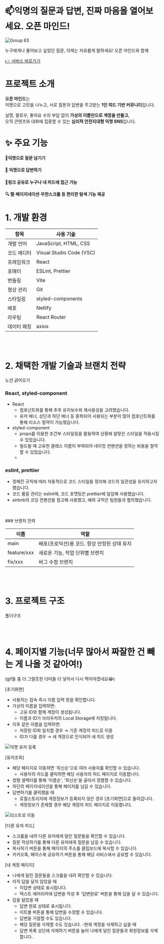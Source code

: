
#  📫익명의 질문과 답변, 진짜 마음을 열어보세요. 오픈 마인드!
![Group 63](https://github.com/user-attachments/assets/a4c10864-a51b-4edd-86a9-00f318dfc5ba)

누구에게나 물어보고 싶었던 질문, 이제는 자유롭게 말하세요! 오픈 마인드와 함께

[👉 서비스 바로가기](https://open-n-mind.netlify.app)



# 프로젝트 소개

**오픈 마인드**는  
익명으로 고민을 나누고, 서로 질문과 답변을 주고받는 **1인 피드 기반 커뮤니티**입니다.

실명, 팔로우, 좋아요 수의 부담 없이  **가상의 이름만으로 계정을 만들고**,  
오직 콘텐츠와 대화에 집중할 수 있는  **심리적 안전지대형 익명 SNS**입니다.


# ✨ 주요 기능 

#### 📝익명으로 질문 남기기<br/>
#### 💬 익명으로 답변하기<br/>
#### 🔗링크 공유로 누구나 내 피드에 접근 가능<br/>
#### 🔍 렬·페이지네이션·무한스크롤 등 편리한 탐색 기능 제공<br/>



# 1. 개발 환경

| 항목         | 사용 기술                     |
|--------------|-------------------------------|
| 개발 언어     | JavaScript, HTML, CSS         |
| 코드 에디터   | Visual Studio Code (VSC)      |
| 프레임워크    | React                         |
| 포매터       | ESLint, Prettier              |
| 번들링       | Vite                          |
| 형상 관리     | Git                           |
| 스타일링     | styled-components             |
| 배포         | Netlify                       |
| 라우팅       | React Router                  |
| 데이터 패칭   | axios                         |

<br/>
<br/>

# 2. 채택한 개발 기술과 브랜치 전략
노션 긁어오기

### React, styled-component
- React
   - 컴포넌트화를 통해 추후 유지보수와 재사용성을 고려했습니다.
   - 유저 배너, 상단과 하단 배너 등 중복되어 사용되는 부분이 많아 컴포넌트화를 통해 리소스 절약이 가능했습니다.
- styled-component
   - props를 이용한 조건부 스타일링을 활용하여 상황에 알맞은 스타일을 적용시킬 수 있었습니다.
   - 빌드될 때 고유한 클래스 이름이 부여되어 네이밍 컨벤션을 정하는 비용을 절약할 수 있었습니다.
   - 
### eslint, prettier
- 정해진 규칙에 따라 자동적으로 코드 스타일을 정리해 코드의 일관성을 유지하고자 했습니다.
- 코드 품질 관리는 eslint에, 코드 포맷팅은 prettier에 일임해 사용했습니다.
- airbnb의 코딩 컨벤션을 참고해 사용했고, 예외 규칙은 팀원들과 협의했습니다.

<br/>
<br/>
### 브랜치 전략

| 이름 | 역할 |
|---|---|
|main |배포(프로덕션)용 코드. 항상 안정된 상태 유지 |
|feature/xxx | 새로운 기능, 작업 단위별 브랜치 |
|fix/xxx | 버그 수정 브랜치 |


<br/>
<br/>

# 3. 프로젝트 구조
폴더구조

<br/>
<br/>

# 4. 페이지별 기능(너무 많아서 짜잘한 건 빼는 게 나을 것 같아여!)
(gif들 좀 더 그럴듯한 더미들 더 넣어서 다시 찍어야겠네요😂)

[초기화면]

- 사용자는 접속 즉시 이름 입력 창을 확인합니다.
- 가상의 이름을 입력하면:
  - 고유 ID와 함께 계정이 생성됩니다.
  - 이름과 ID가 브라우저의 Local Storage에 저장됩니다.
- 이후 같은 이름을 입력하면:
  - 저장된 ID와 일치할 경우 → 기존 계정의 피드로 이동
  - ID가 다를 경우 → 새 계정으로 인식되어 새 피드 생성
  
![익명 유저 등록](https://github.com/user-attachments/assets/8608c691-42dd-49df-ab2f-d2c6c374dd98)


[유저조회]

- 해당 페이지로 이동하면 '최신순'으로 여러 사용자를 확인할 수 있습니다.
  - 사용자의 카드를 클릭하면 해당 사용자의 피드 페이지로 이동합니다.
- 정렬 셀렉터를 통해 '이름순', '최신순'을 골라서 정렬할 수 있습니다.
- 하단의 페이지네이션을 통해 페이지를 넘길 수 있습니다.
- 답변하기를 클릭했을 때
  - 로컬스토리지에 계정정보가 등록되지 않은 경우 [초기화면]으로 돌아갑니다.
  - 계정정보가 존재할 경우 해당 계정의 피드 페이지로 이동합니다.

![리스트로 이동](https://github.com/user-attachments/assets/5c0a16b6-cf3e-4d31-9773-64b1dc5933d6) 

 
[다른 유저 피드]

- 스크롤을 내려 다른 유저에게 달린 질문들을 확인할 수 있습니다.
- 질문 작성하기를 통해 다른 유저에게 질문을 남길 수 있습니다.
- 복사하기 버튼을 통해 페이지의 주소를 클립보드에 복사할 수 있습니다.
- 카카오톡, 페이스북 공유하기 버튼을 통해 해당 서비스에서 공유할 수 있습니다.

[내 계정 페이지]

- 나에게 달린 질문들을 스크롤을 내려 확인할 수 있습니다.
- 아직 답을 달지 않았을 때
  - 미답변 상태로 표시됩니다.
  - 텍스트 에어리어에 답변을 작성 후 '답변완료' 버튼을 통해 답을 달 수 있습니다.
- 답을 달았을 때
  - 답변 완료 상태로 표시됩니다.
  - 미트볼 버튼을 통해 답변을 수정할 수 있습니다.
  - 답변을 거절할 수도 있습니다.
  - 해당 질문을 삭제할 수도 있습니다.
 -현재 계정을 삭제하고 싶을 때
   - 답변 목록 상단에 삭제하기 버튼을 눌러 나에게 달린 질문들과 회원정보를 삭제합니다.

